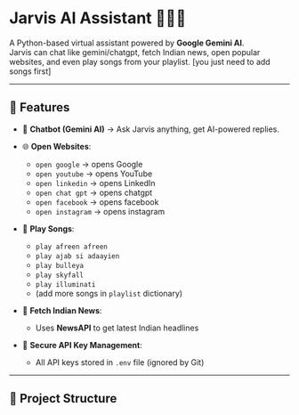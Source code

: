 # Jarvis AI Assistant 🧑‍💻🤖

A Python-based virtual assistant powered by **Google Gemini AI**.  
Jarvis can chat like gemini/chatgpt, fetch Indian news, open popular websites, and even play songs from your playlist. [you just need to add songs first] 

---

## 🚀 Features
- 💬 **Chatbot (Gemini AI)** → Ask Jarvis anything, get AI-powered replies.
- 🌐 **Open Websites**:
  - `open google` → opens Google
  - `open youtube` → opens YouTube
  - `open linkedin` → opens LinkedIn
  - `open chat gpt` → opens chatgpt
  - `open facebook` → opens facebook
  - `open instagram` → opens instagram

- 🎵 **Play Songs**:
  - `play afreen afreen`
  - `play ajab si adaayien`
  - `play bulleya`
  - `play skyfall`
  - `play illuminati`
  - (add more songs in `playlist` dictionary)

- 📰 **Fetch Indian News**:
  - Uses **NewsAPI** to get latest Indian headlines
- 🔑 **Secure API Key Management**:
  - All API keys stored in `.env` file (ignored by Git)

---

## 📂 Project Structure
